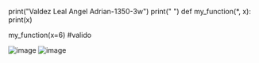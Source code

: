 print("Valdez Leal Angel Adrian-1350-3w")
print(" ")
def my_function(*, x):
    print(x)

my_function(x=6) #valido

![image](https://github.com/user-attachments/assets/822e15b3-c182-45c1-93a9-a176ca0f94da)
![image](https://github.com/user-attachments/assets/aa4f3445-6da9-48ae-b72a-98dd7f4bc7ea)
